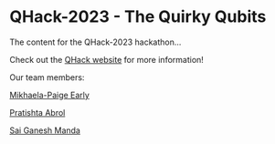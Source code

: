 # QHack-2023 - The Quirky Qubits
The content for the QHack-2023 hackathon...

Check out the [QHack website](https://qhack.ai/) for more information!

Our team members:

[Mikhaela-Paige Early](https://github.com/Mikhaela-Paige) <br>

[Pratishta Abrol](https://www.linkedin.com/in/pratishtha-abrol/) <br>

[Sai Ganesh Manda](https://github.com/mvsg2/) <br>

